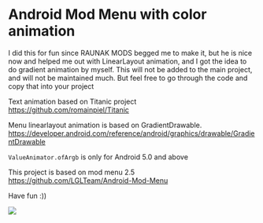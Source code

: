 # Android Mod Menu with color animation
I did this for fun since RAUNAK MODS begged me to make it, but he is nice now and helped me out with LinearLayout animation, and I got the idea to do gradient animation by myself. This will not be added to the main project, and will not be maintained much. But feel free to go through the code and copy that into your project

Text animation based on Titanic project https://github.com/romainpiel/Titanic

Menu linearlayout animation is based on GradientDrawable. https://developer.android.com/reference/android/graphics/drawable/GradientDrawable

`ValueAnimator.ofArgb` is only for Android 5.0 and above

This project is based on mod menu 2.5 https://github.com/LGLTeam/Android-Mod-Menu

Have fun :))

![](https://i.imgur.com/hG4oo3w.gif)
